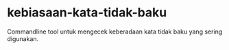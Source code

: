 # kebiasaan-kata-tidak-baku
Commandline tool untuk mengecek keberadaan kata tidak baku yang sering digunakan.
